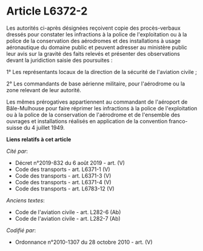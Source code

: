 # Article L6372-2

Les autorités ci-après désignées reçoivent copie des procès-verbaux dressés pour constater les infractions à la police de
l'exploitation ou à la police de la conservation des aérodromes et des installations à usage aéronautique du domaine public
et peuvent adresser au ministère public leur avis sur la gravité des faits relevés et présenter des observations devant la
juridiction saisie des poursuites :

1° Les représentants locaux de la direction de la sécurité de l'aviation civile ;

2° Les commandants de base aérienne militaire, pour l'aérodrome ou la zone relevant de leur autorité.

Les mêmes prérogatives appartiennent au commandant de l'aéroport de Bâle-Mulhouse pour faire réprimer les infractions à la
police de l'exploitation ou à la police de la conservation de l'aérodrome et de l'ensemble des ouvrages et installations
réalisés en application de la convention franco-suisse du 4 juillet 1949.

**Liens relatifs à cet article**

_Cité par_:

  - Décret n°2019-832 du 6 août 2019 - art. (V)
  - Code des transports - art. L6371-1 (V)
  - Code des transports - art. L6371-3 (V)
  - Code des transports - art. L6371-4 (V)
  - Code des transports - art. L6783-12 (V)

_Anciens textes_:

  - Code de l'aviation civile - art. L282-6 (Ab)
  - Code de l'aviation civile - art. L282-7 (Ab)

_Codifié par_:

  - Ordonnance n°2010-1307 du 28 octobre 2010 - art. (V)
